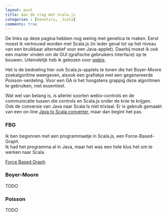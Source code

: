 ```yaml
---
layout: post
title: Aan de slag met Scala.js
categories : [Genetics, _Scala]
comments: true
---
```


De links op deze pagina hebben nog weinig met genetica te maken.
Eerst moest ik vertrouwd worden met Scala.js (in ieder geval tot op het niveau van een bruikbaar alternatief voor een Java-applet). Daarbij moest ik ook een manier vinden om de GUI (grafische gebruikers interface) op te bouwen. Uiteindelijk heb ik gekozen voor <a href="https://webix.com/tutorials/">webix</a>.<br>

Het is de bedoeling hier ook Scala.js-applets te tonen die het Boyer-Moore zoekalgoritme weergeven, alsook een grafiekje met een gegenereerde Poisson-verdeling.
Voor een GA is het hoogstens grappig deze algoritmen te gebruiken, niet essentieel.<br>

Wat wel van belang is, is allerlei soorten webix-controls en de communicatie tussen die controls en Scala.js onder de knie te krijgen.<br>
Ook de conversie van Java naar Scala Is niet triviaal. Er is gebruik gemaakt van een on-line <a href="http://javatoscala.com/">Java to Scala converter</a>, maar dan begint het pas.

### FBG

Ik ben begonnen met een programmaatje in Scala.js, een Force-Based-Graph.<br>
Ik had het programma al in Java, maar het was een hele klus het om te werken naar Scala.<br>

<a href="/statics/fbg/fbg.html">Force Based Graph</a><br>

### Boyer-Moore
TODO

### Poisson
TODO



